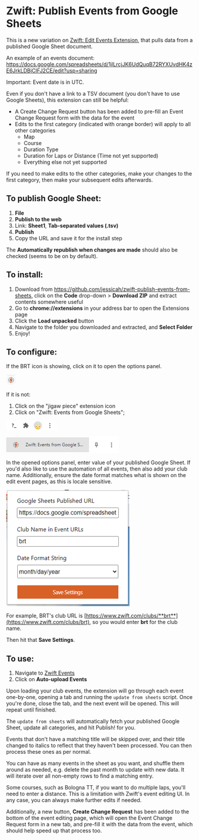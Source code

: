 # Zwift: Publish Events from Google Sheets

This is a new variation on [Zwift: Edit Events Extension](https://github.com/jessicah/zwift-edit-events-extensions), that pulls data from a published Google Sheet document.

An example of an events document: https://docs.google.com/spreadsheets/d/1jlLrcjJK6UdQuqB72RYXUvdHK4zE6JrkLDBjCIFJ2CE/edit?usp=sharing

Important: Event date is in UTC.

Even if you don't have a link to a TSV document (you don't have to use Google Sheets), this extension can still be helpful:

- A Create Change Request button has been added to pre-fill an Event Change Request form with the data for the event
- Edits to the first category (indicated with orange border) will apply to all other categories
  - Map
  - Course
  - Duration Type
  - Duration for Laps or Distance (Time not yet supported)
  - Everything else not yet supported

If you need to make edits to the other categories, make your changes to the first category, then make your subsequent edits afterwards.

## To publish Google Sheet:

1. **File**
2. **Publish to the web**
3. Link: **Sheet1**, **Tab-separated values (.tsv)**
4. **Publish**
5. Copy the URL and save it for the install step

The **Automatically republish when changes are made** should also be checked (seems to be on by default).

## To install:

1. Download from https://github.com/jessicah/zwift-publish-events-from-sheets, click on the **Code** drop-down > **Download ZIP** and extract contents somewhere useful
4. Go to **chrome://extensions** in your address bar to open the Extensions page
5. Click the **Load unpacked** button
6. Navigate to the folder you downloaded and extracted, and **Select Folder**
7. Enjoy!

## To configure:

If the BRT icon is showing, click on it to open the options panel.

![BRT Icon](assets/brt-icon-in-toolbar.png)

If it is not:
   1. Click on the "jigaw piece" extension icon
   2. Click on "Zwift: Events from Google Sheets";

![Jigsaw Piece Icon](assets/jigsaw-piece-icon.png)

![Extension in Menu](assets/the-extension-in-menu.png)

In the opened options panel, enter value of your published Google Sheet. If you'd also like to use the automation of all events, then also add your club name. Additionally, ensure the date format matches what is shown on the edit event pages, as this is locale sensitive.

![Extension Options Menu](assets/options-open.png)

For example, BRT's club URL is [https://www.zwift.com/clubs/**brt**](https://www.zwift.com/clubs/brt), so you
would enter **brt** for the club name.

Then hit that **Save Settings**.

## To use:

1. Navigate to [Zwift Events](https://www.zwift.com/events/)
2. Click on **Auto-upload Events**

Upon loading your club events, the extension will go through each event one-by-one, opening a tab and running the `update from sheets`
script. Once you're done, close the tab, and the next event will be opened. This will repeat until finished.

The `update from sheets` will automatically fetch your published Google Sheet, update all categories, and hit Publish! for you.

Events that don't have a matching title will be skipped over, and their title changed to italics to reflect that they haven't been processed. You
can then process these ones as per normal.

You can have as many events in the sheet as you want, and shuffle them around as needed, e.g. delete the past month to update with new data. It will iterate over all non-empty rows to find a matching entry.

Some courses, such as Bologna TT, if you want to do multiple laps, you'll need to enter a distance. This is a limitation with Zwift's event editing UI. In any case, you can always make further edits if needed.

Additionally, a new button, **Create Change Request** has been added to the bottom of the event editing page, which will open the
Event Change Request form in a new tab, and pre-fill it with the data from the event, which should help speed up that process too.